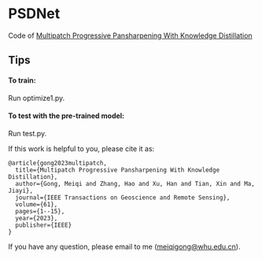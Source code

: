 # PSDNet
Code of [Multipatch Progressive Pansharpening With Knowledge Distillation](https://ieeexplore.ieee.org/abstract/document/10064074)

Tips
---------
#### To train:<br>
Run optimize1.py.

#### To test with the pre-trained model:<br>
Run test.py.

If this work is helpful to you, please cite it as:
```
@article{gong2023multipatch,
  title={Multipatch Progressive Pansharpening With Knowledge Distillation},
  author={Gong, Meiqi and Zhang, Hao and Xu, Han and Tian, Xin and Ma, Jiayi},
  journal={IEEE Transactions on Geoscience and Remote Sensing},
  volume={61},
  pages={1--15},
  year={2023},
  publisher={IEEE}
}
```

If you have any question, please email to me (meiqigong@whu.edu.cn).
